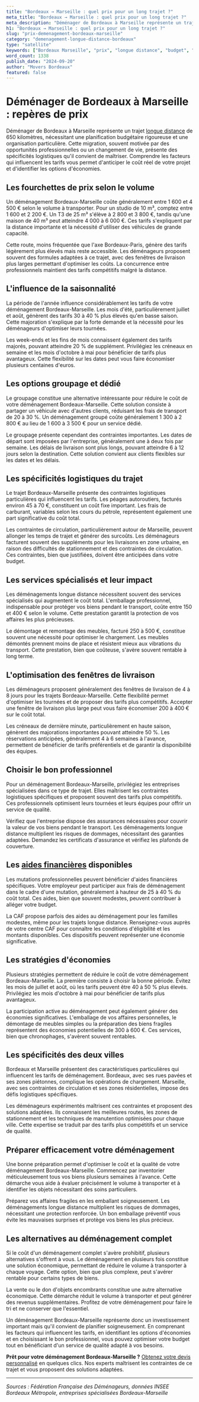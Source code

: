 ```yaml
---
title: "Bordeaux → Marseille : quel prix pour un long trajet ?"
meta_title: "Bordeaux → Marseille : quel prix pour un long trajet ?"
meta_description: "Déménager de Bordeaux à Marseille représente un trajet longue distance de 650 kilomètres, nécessitant une planification budgétaire rigoureuse et une o."
h1: "Bordeaux → Marseille : quel prix pour un long trajet ?"
slug: "prix-demenagement-bordeaux-marseille"
category: "demenagement-longue-distance-bordeaux"
type: "satellite"
keywords: ["Bordeaux Marseille", "prix", "longue distance", "budget", "économies"]
word_count: 1338
publish_date: "2024-09-20"
author: "Movers Bordeaux"
featured: false
---
```



# Déménager de Bordeaux à Marseille : repères de prix

Déménager de Bordeaux à Marseille représente un trajet [longue distance](/blog/longue-distance/guide) de 650 kilomètres, nécessitant une planification budgétaire rigoureuse et une organisation particulière. Cette migration, souvent motivée par des opportunités professionnelles ou un changement de vie, présente des spécificités logistiques qu'il convient de maîtriser. Comprendre les facteurs qui influencent les tarifs vous permet d'anticiper le coût réel de votre projet et d'identifier les options d'économies.

## Les fourchettes de prix selon le volume

Un déménagement Bordeaux-Marseille coûte généralement entre 1 600 et 4 500 € selon le volume à transporter. Pour un studio de 10 m³, comptez entre 1 600 et 2 200 €. Un T3 de 25 m³ s'élève à 2 800 et 3 800 €, tandis qu'une maison de 40 m³ peut atteindre 4 000 à 6 000 €. Ces tarifs s'expliquent par la distance importante et la nécessité d'utiliser des véhicules de grande capacité.

Cette route, moins fréquentée que l'axe Bordeaux-Paris, génère des tarifs légèrement plus élevés mais reste accessible. Les déménageurs proposent souvent des formules adaptées à ce trajet, avec des fenêtres de livraison plus larges permettant d'optimiser les coûts. La concurrence entre professionnels maintient des tarifs compétitifs malgré la distance.

## L'influence de la saisonnalité

La période de l'année influence considérablement les tarifs de votre déménagement Bordeaux-Marseille. Les mois d'été, particulièrement juillet et août, génèrent des tarifs 30 à 40 % plus élevés qu'en basse saison. Cette majoration s'explique par la forte demande et la nécessité pour les déménageurs d'optimiser leurs tournées.

Les week-ends et les fins de mois connaissent également des tarifs majorés, pouvant atteindre 20 % de supplément. Privilégiez les créneaux en semaine et les mois d'octobre à mai pour bénéficier de tarifs plus avantageux. Cette flexibilité sur les dates peut vous faire économiser plusieurs centaines d'euros.

## Les options groupage et dédié

Le groupage constitue une alternative intéressante pour réduire le coût de votre déménagement Bordeaux-Marseille. Cette solution consiste à partager un véhicule avec d'autres clients, réduisant les frais de transport de 20 à 30 %. Un déménagement groupé coûte généralement 1 300 à 2 800 € au lieu de 1 600 à 3 500 € pour un service dédié.

Le groupage présente cependant des contraintes importantes. Les dates de départ sont imposées par l'entreprise, généralement une à deux fois par semaine. Les délais de livraison sont plus longs, pouvant atteindre 6 à 12 jours selon la destination. Cette solution convient aux clients flexibles sur les dates et les délais.

## Les spécificités logistiques du trajet

Le trajet Bordeaux-Marseille présente des contraintes logistiques particulières qui influencent les tarifs. Les péages autoroutiers, facturés environ 45 à 70 €, constituent un coût fixe important. Les frais de carburant, variables selon les cours du pétrole, représentent également une part significative du coût total.

Les contraintes de circulation, particulièrement autour de Marseille, peuvent allonger les temps de trajet et générer des surcoûts. Les déménageurs facturent souvent des suppléments pour les livraisons en zone urbaine, en raison des difficultés de stationnement et des contraintes de circulation. Ces contraintes, bien que justifiées, doivent être anticipées dans votre budget.

## Les services spécialisés et leur impact

Les déménagements longue distance nécessitent souvent des services spécialisés qui augmentent le coût total. L'emballage professionnel, indispensable pour protéger vos biens pendant le transport, coûte entre 150 et 400 € selon le volume. Cette prestation garantit la protection de vos affaires les plus précieuses.

Le démontage et remontage des meubles, facturé 250 à 500 €, constitue souvent une nécessité pour optimiser le chargement. Les meubles démontés prennent moins de place et résistent mieux aux vibrations du transport. Cette prestation, bien que coûteuse, s'avère souvent rentable à long terme.

## L'optimisation des fenêtres de livraison

Les déménageurs proposent généralement des fenêtres de livraison de 4 à 8 jours pour les trajets Bordeaux-Marseille. Cette flexibilité permet d'optimiser les tournées et de proposer des tarifs plus compétitifs. Accepter une fenêtre de livraison plus large peut vous faire économiser 200 à 400 € sur le coût total.

Les créneaux de dernière minute, particulièrement en haute saison, génèrent des majorations importantes pouvant atteindre 50 %. Les réservations anticipées, généralement 4 à 6 semaines à l'avance, permettent de bénéficier de tarifs préférentiels et de garantir la disponibilité des équipes.

## Choisir le bon professionnel

Pour un déménagement Bordeaux-Marseille, privilégiez les entreprises spécialisées dans ce type de trajet. Elles maîtrisent les contraintes logistiques spécifiques et proposent souvent des tarifs plus compétitifs. Ces professionnels optimisent leurs tournées et leurs équipes pour offrir un service de qualité.

Vérifiez que l'entreprise dispose des assurances nécessaires pour couvrir la valeur de vos biens pendant le transport. Les déménagements longue distance multiplient les risques de dommages, nécessitant des garanties adaptées. Demandez les certificats d'assurance et vérifiez les plafonds de couverture.

## Les [aides financières](/blog/etudiant/aide-financiere-demenagement-etudiant) disponibles

Les mutations professionnelles peuvent bénéficier d'aides financières spécifiques. Votre employeur peut participer aux frais de déménagement dans le cadre d'une mutation, généralement à hauteur de 25 à 40 % du coût total. Ces aides, bien que souvent modestes, peuvent contribuer à alléger votre budget.

La CAF propose parfois des aides au déménagement pour les familles modestes, même pour les trajets longue distance. Renseignez-vous auprès de votre centre CAF pour connaître les conditions d'éligibilité et les montants disponibles. Ces dispositifs peuvent représenter une économie significative.

## Les stratégies d'économies

Plusieurs stratégies permettent de réduire le coût de votre déménagement Bordeaux-Marseille. La première consiste à choisir la bonne période. Évitez les mois de juillet et août, où les tarifs peuvent être 40 à 50 % plus élevés. Privilégiez les mois d'octobre à mai pour bénéficier de tarifs plus avantageux.

La participation active au déménagement peut également générer des économies significatives. L'emballage de vos affaires personnelles, le démontage de meubles simples ou la préparation des biens fragiles représentent des économies potentielles de 300 à 600 €. Ces services, bien que chronophages, s'avèrent souvent rentables.

## Les spécificités des deux villes

Bordeaux et Marseille présentent des caractéristiques particulières qui influencent les tarifs de déménagement. Bordeaux, avec ses rues pavées et ses zones piétonnes, complique les opérations de chargement. Marseille, avec ses contraintes de circulation et ses zones résidentielles, impose des défis logistiques spécifiques.

Les déménageurs expérimentés maîtrisent ces contraintes et proposent des solutions adaptées. Ils connaissent les meilleures routes, les zones de stationnement et les techniques de manutention optimisées pour chaque ville. Cette expertise se traduit par des tarifs plus compétitifs et un service de qualité.

## Préparer efficacement votre déménagement

Une bonne préparation permet d'optimiser le coût et la qualité de votre déménagement Bordeaux-Marseille. Commencez par inventorier méticuleusement tous vos biens plusieurs semaines à l'avance. Cette démarche vous aide à évaluer précisément le volume à transporter et à identifier les objets nécessitant des soins particuliers.

Préparez vos affaires fragiles en les emballant soigneusement. Les déménagements longue distance multiplient les risques de dommages, nécessitant une protection renforcée. Un bon emballage préventif vous évite les mauvaises surprises et protège vos biens les plus précieux.

## Les alternatives au déménagement complet

Si le coût d'un déménagement complet s'avère prohibitif, plusieurs alternatives s'offrent à vous. Le déménagement en plusieurs fois constitue une solution économique, permettant de réduire le volume à transporter à chaque voyage. Cette option, bien que plus complexe, peut s'avérer rentable pour certains types de biens.

La vente ou le don d'objets encombrants constitue une autre alternative économique. Cette démarche réduit le volume à transporter et peut générer des revenus supplémentaires. Profitez de votre déménagement pour faire le tri et ne conserver que l'essentiel.

Un déménagement Bordeaux-Marseille représente donc un investissement important mais qu'il convient de planifier soigneusement. En comprenant les facteurs qui influencent les tarifs, en identifiant les options d'économies et en choisissant le bon professionnel, vous pouvez optimiser votre budget tout en bénéficiant d'un service de qualité adapté à vos besoins.

**Prêt pour votre déménagement Bordeaux-Marseille ?** [Obtenez votre devis personnalisé](/blog/devis/guide) en quelques clics. Nos experts maîtrisent les contraintes de ce trajet et vous proposent des solutions adaptées.

---

*Sources : Fédération Française des Déménageurs, données INSEE Bordeaux Métropole, entreprises spécialisées Bordeaux-Marseille*
